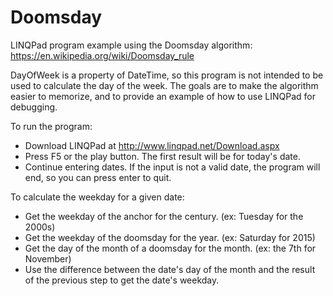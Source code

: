 # Doomsday
LINQPad program example using the Doomsday algorithm:  https://en.wikipedia.org/wiki/Doomsday_rule

DayOfWeek is a property of DateTime, so this program is not intended to be used to calculate the day of the week.  The goals are to make the algorithm easier to memorize, and to provide an example of how to use LINQPad for debugging.

To run the program:
* Download LINQPad at http://www.linqpad.net/Download.aspx
* Press F5 or the play button. The first result will be for today's date.
* Continue entering dates. If the input is not a valid date, the program will end, so you can press enter to quit.

To calculate the weekday for a given date:
* Get the weekday of the anchor for the century. (ex: Tuesday for the 2000s)
* Get the weekday of the doomsday for the year. (ex: Saturday for 2015)
* Get the day of the month of a doomsday for the month. (ex: the 7th for November)
* Use the difference between the date's day of the month and the result of the previous step to get the date's weekday.
